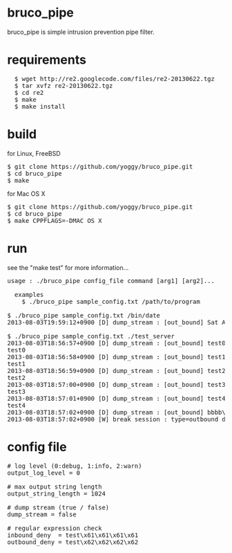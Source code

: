 bruco_pipe
================
bruco_pipe is simple intrusion prevention pipe filter.


requirements
================
<pre>
  $ wget http://re2.googlecode.com/files/re2-20130622.tgz
  $ tar xvfz re2-20130622.tgz
  $ cd re2
  $ make
  $ make install
</pre>

build
================
for Linux, FreeBSD
<pre>
$ git clone https://github.com/yoggy/bruco_pipe.git
$ cd bruco_pipe
$ make
</pre>

for Mac OS X
<pre>
$ git clone https://github.com/yoggy/bruco_pipe.git
$ cd bruco_pipe
$ make CPPFLAGS=-DMAC_OS_X
</pre>

run
================
see the "make test" for more information...
<pre>
usage : ./bruco_pipe config_file command [arg1] [arg2]...

  examples
    $ ./bruco_pipe sample_config.txt /path/to/program

$ ./bruco_pipe sample_config.txt /bin/date
2013-08-03T19:59:12+0900 [D] dump_stream : [out_bound] Sat Aug  3 19:59:12 JST 2013\x0a  &lt;- stderr

$ ./bruco_pipe sample_config.txt ./test_server
2013-08-03T18:56:57+0900 [D] dump_stream : [out_bound] test0\x0a   &lt;- stderr
test0                                                              &lt;- stdout
2013-08-03T18:56:58+0900 [D] dump_stream : [out_bound] test1\x0a
test1
2013-08-03T18:56:59+0900 [D] dump_stream : [out_bound] test2\x0a
test2
2013-08-03T18:57:00+0900 [D] dump_stream : [out_bound] test3\x0a
test3
2013-08-03T18:57:01+0900 [D] dump_stream : [out_bound] test4\x0a
test4
2013-08-03T18:57:02+0900 [D] dump_stream : [out_bound] bbbb\x0a
2013-08-03T18:57:02+0900 [W] break_session : type=outbound_deny_re, outbound_re=\x62\x62\x62\x62  &lt;- pipe disconnect
</pre>

config file
================
<pre>
# log level (0:debug, 1:info, 2:warn)
output_log_level = 0

# max output string length
output_string_length = 1024

# dump stream (true / false)
dump_stream = false

# regular expression check
inbound_deny  = test\x61\x61\x61\x61
outbound_deny = test\x62\x62\x62\x62

</pre>


